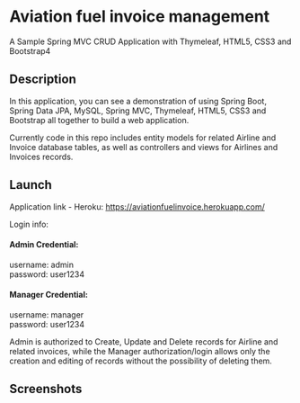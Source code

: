 # Aviation fuel invoice management

A Sample Spring MVC CRUD Application with Thymeleaf, HTML5, CSS3 and Bootstrap4

## Description

In this application, you can see a demonstration of using Spring Boot, Spring Data JPA, MySQL, Spring MVC, Thymeleaf, HTML5, CSS3 and Bootstrap 
all together to build a web application.

Currently code in this repo includes entity models for related Airline and Invoice database tables, as well as controllers and views for Airlines and Invoices records.

## Launch

Application link - Heroku: https://aviationfuelinvoice.herokuapp.com/

Login info:
#### Admin Credential:

username: admin  
password: user1234

#### Manager Credential:

username: manager  
password: user1234

Admin is authorized to Create, Update and Delete records for Airline and related invoices, 
while the Manager authorization/login allows only the creation and editing of records without the possibility of deleting them.

## Screenshots





